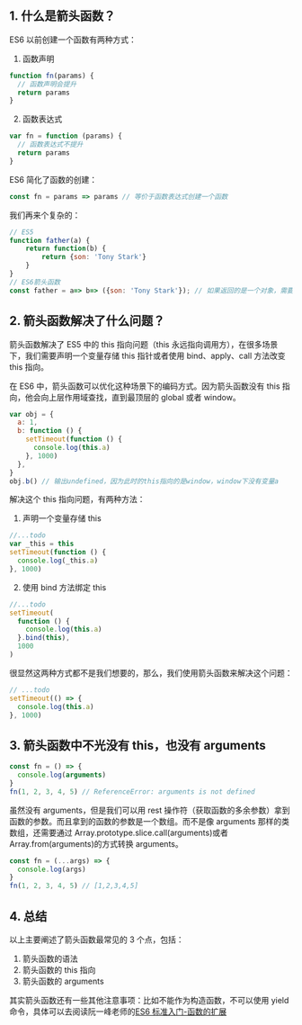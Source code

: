 ## 1. 什么是箭头函数？

ES6 以前创建一个函数有两种方式：

1. 函数声明

```javascript
function fn(params) {
  // 函数声明会提升
  return params
}
```

2. 函数表达式

```javascript
var fn = function (params) {
  // 函数表达式不提升
  return params
}
```

ES6 简化了函数的创建：

```javascript
const fn = params => params // 等价于函数表达式创建一个函数
```

我们再来个复杂的：

```JavaScript
// ES5
function father(a) {
    return function(b) {
        return {son: 'Tony Stark'}
    }
}
// ES6箭头函数
const father = a=> b=> ({son: 'Tony Stark'}); // 如果返回的是一个对象，需要用小括号包起来
```

## 2. 箭头函数解决了什么问题？

箭头函数解决了 ES5 中的 this 指向问题（this 永远指向调用方），在很多场景下，我们需要声明一个变量存储 this 指针或者使用 bind、apply、call 方法改变 this 指向。

在 ES6 中，箭头函数可以优化这种场景下的编码方式。因为箭头函数没有 this 指向，他会向上层作用域查找，直到最顶层的 global 或者 window。

```javascript
var obj = {
  a: 1,
  b: function () {
    setTimeout(function () {
      console.log(this.a)
    }, 1000)
  },
}
obj.b() // 输出undefined，因为此时的this指向的是window，window下没有变量a
```

解决这个 this 指向问题，有两种方法：

1. 声明一个变量存储 this

```javascript
//...todo
var _this = this
setTimeout(function () {
  console.log(_this.a)
}, 1000)
```

2. 使用 bind 方法绑定 this

```javascript
//...todo
setTimeout(
  function () {
    console.log(this.a)
  }.bind(this),
  1000
)
```

很显然这两种方式都不是我们想要的，那么，我们使用箭头函数来解决这个问题：

```javascript
// ...todo
setTimeout(() => {
  console.log(this.a)
}, 1000)
```

## 3. 箭头函数中不光没有 this，也没有 arguments

```javascript
const fn = () => {
  console.log(arguments)
}
fn(1, 2, 3, 4, 5) // ReferenceError: arguments is not defined
```

虽然没有 arguments，但是我们可以用 rest 操作符（获取函数的多余参数）拿到函数的参数。而且拿到的函数的参数是一个数组。而不是像 arguments 那样的类数组，还需要通过 Array.prototype.slice.call(arguments)或者 Array.from(arguments)的方式转换 arguments。

```javascript
const fn = (...args) => {
  console.log(args)
}
fn(1, 2, 3, 4, 5) // [1,2,3,4,5]
```

## 4. 总结

以上主要阐述了箭头函数最常见的 3 个点，包括：

1. 箭头函数的语法
2. 箭头函数的 this 指向
3. 箭头函数的 arguments

其实箭头函数还有一些其他注意事项：比如不能作为构造函数，不可以使用 yield 命令，具体可以去阅读阮一峰老师的[ES6 标准入门-函数的扩展](https://es6.ruanyifeng.com/#docs/function)
